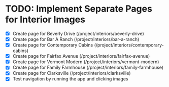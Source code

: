 # TODO: Implement Separate Pages for Interior Images

- [x] Create page for Beverly Drive (/project/interiors/beverly-drive)
- [x] Create page for Bar A Ranch (/project/interiors/bar-a-ranch)
- [x] Create page for Contemporary Cabins (/project/interiors/contemporary-cabins)
- [x] Create page for Fairfax Avenue (/project/interiors/fairfax-avenue)
- [x] Create page for Vermont Modern (/project/interiors/vermont-modern)
- [x] Create page for Family Farmhouse (/project/interiors/family-farmhouse)
- [x] Create page for Clarksville (/project/interiors/clarksville)
- [x] Test navigation by running the app and clicking images

